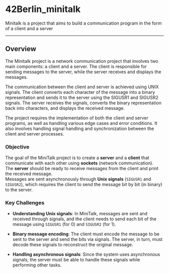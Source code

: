 # 42Berlin_minitalk
Minitalk is a project that aims to build a communication program in the form of a client and a server

---
<h2>Overview</h2>

The Minitalk project is a network communication project that involves two main components: a client and a server. The client is responsible for sending messages to the server, while the server receives and displays the messages.

The communication between the client and server is achieved using UNIX signals. The client converts each character of the message into a binary representation and sends it to the server using the SIGUSR1 and SIGUSR2 signals. The server receives the signals, converts the binary representation back into characters, and displays the received message.

The project requires the implementation of both the client and server programs, as well as handling various edge cases and error conditions. It also involves handling signal handling and synchronization between the client and server processes.

### Objective
The goal of the MiniTalk project is to create a **server** and a **client** that communicate with each other using **sockets** (network communication).  
The **server** should be ready to receive messages from the client and print the received message.  
Messages are sent asynchronously through **Unix signals** (`SIGUSR1` and `SIGUSR2`), which requires the client to send the message bit by bit (in binary) to the server.

### Key Challenges
- **Understanding Unix signals**: In MiniTalk, messages are sent and received through signals, and the client needs to send each bit of the message using `SIGUSR1` (for 0) and `SIGUSR2` (for 1).
  
- **Binary message encoding**: The client must encode the message to be sent to the server and send the bits via signals. The server, in turn, must decode these signals to reconstruct the original message.
  
- **Handling asynchronous signals**: Since the system uses asynchronous signals, the server must be able to handle these signals while performing other tasks.
